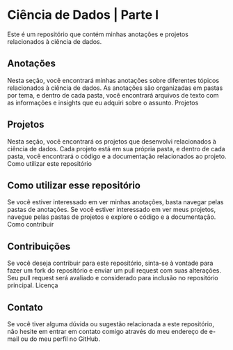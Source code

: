 # Ciência de Dados | Parte I

Este é um repositório que contém minhas anotações e projetos relacionados à ciência de dados.

## Anotações

Nesta seção, você encontrará minhas anotações sobre diferentes tópicos relacionados à ciência de dados. As anotações são organizadas em pastas por tema, e dentro de cada pasta, você encontrará arquivos de texto com as informações e insights que eu adquiri sobre o assunto.
Projetos

## Projetos

Nesta seção, você encontrará os projetos que desenvolvi relacionados à ciência de dados. Cada projeto está em sua própria pasta, e dentro de cada pasta, você encontrará o código e a documentação relacionados ao projeto.
Como utilizar este repositório

## Como utilizar esse repositório

Se você estiver interessado em ver minhas anotações, basta navegar pelas pastas de anotações. Se você estiver interessado em ver meus projetos, navegue pelas pastas de projetos e explore o código e a documentação.
Como contribuir

## Contribuições

Se você deseja contribuir para este repositório, sinta-se à vontade para fazer um fork do repositório e enviar um pull request com suas alterações. Seu pull request será avaliado e considerado para inclusão no repositório principal.
Licença

## Contato

Se você tiver alguma dúvida ou sugestão relacionada a este repositório, não hesite em entrar em contato comigo através do meu endereço de e-mail ou do meu perfil no GitHub.

